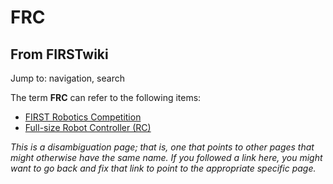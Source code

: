 # FRC

## From FIRSTwiki

Jump to: navigation, search

The term **FRC** can refer to the following items:

- [FIRST Robotics Competition](FIRST_Robotics_Competition "FIRST Robotics Competition")
- [Full-size Robot Controller (RC)](robot-controller)

_This is a disambiguation page; that is, one that points to other pages that might otherwise have the same name. If you followed a link here, you might want to go back and fix that link to point to the appropriate specific page._
